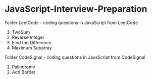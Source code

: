 # JavaScript-Interview-Preparation
Folder LeetCode - coding questions in JavaScript from LeetCode
1. TwoSum
2. Reverse Integer
3. Find the Difference
4. Maximum Subarray

Folder CodeSignal - coding questions in JavaScript from CodeSignal
1. Palindrome
2. Add Border
